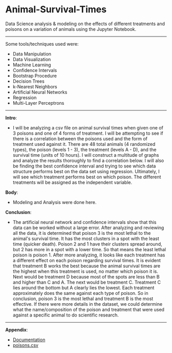 # Animal-Survival-Times
Data Science analysis & modeling on the effects of different treatments and poisons on a variation of 
animals using the Jupyter Notebook.
***
Some tools/techniques used were: 
* Data Manipulation
* Data Visualization
* Machine Learning
* Confidence Intervals
* Bootstrap Procedure
* Decision Trees
* k-Nearest Neighbors
* Artificial Neural Networks
* Regression
* Multi-Layer Perceptrons

***

__Intro__:
* I will be analyzing a csv file on animal survival times when given one of 3 poisons and one of 4 forms of treatment. 
I will be attempting to see if there is a correlation between the poisons used and the form of treatment used against it. 
There are 48 total animals (4 randomized types), the poison (levels 1 - 3), the treatment (levels A - D), and the 
survival time (units of 10 hours). I will construct a multitude of graphs and analyze the results thoroughly 
to find a correlation below. I will also be finding the best confidence interval and trying to see which data structure 
performs best on the data set using regression. Ultimately, I will see which treatment performs best on which poison. 
The different treatments will be assigned as the independent variable.

__Body__:
* Modeling and Analysis were done here.

__Conclusion__:
* The artificial neural network and confidence intervals show that this data can be worked without a large error. 
After analyzing and reviewing all the data, it is determined that poison 3 is the most lethal to the animal's 
survival time. It has the most clusters in a spot with the least time (quicker death). Poison 2 and 1 have 
their clusters spread around, but 2 has more in a spot with a lower time. So that means the least lethal 
poison is poison 1. After more analyzing, it looks like each treatment has a different effect on each poison 
regarding survival times. It is evident that treatment B works the best because the animal survival times are 
the highest when this treatment is used, no matter which poison it is. Next would be treatment D because most 
of the spots are less than B and higher than C and A. The next would be treatment C. Treatment C lies around 
the bottom but A clearly lies the lowest. Each treatment approximately does the same against each type of poison. 
So in conclusion, poison 3 is the most lethal and treatment B is the most effective. If there were more details 
in the dataset, we could determine what the name/composition of the poison and treatment that were used against a 
specific animal to do scientific research.

***

__Appendix__:
* [Documentation](https://vincentarelbundock.github.io/Rdatasets/doc/boot/poisons.html)
* [poisons.csv](https://vincentarelbundock.github.io/Rdatasets/csv/boot/poisons.csv)
